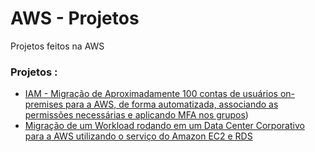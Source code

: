 # AWS - Projetos
Projetos feitos na AWS

### Projetos :
  - [IAM - Migração de Aproximadamente 100 contas de usuários on-premises para a AWS, de forma automatizada, associando as permissões necessárias e aplicando MFA nos grupos](iam/multiplos-usuarios/README.md))
  - [Migração de um Workload rodando em um Data Center Corporativo para a AWS utilizando o serviço do Amazon EC2 e RDS](https://github.com/phillrog/migracao-onpremise-aws/blob/main/README.md)

